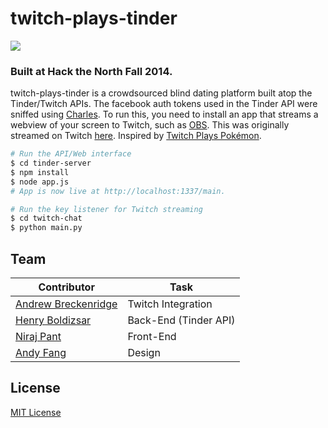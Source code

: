 twitch-plays-tinder
===
<img align="middle" src="https://raw.githubusercontent.com/xasos/twitch-plays-tinder/master/tinder-server/assets/images/logo.png?token=6235280__eyJzY29wZSI6IlJhd0Jsb2I6eGFzb3MvdHdpdGNoLXBsYXlzLXRpbmRlci9tYXN0ZXIvdGluZGVyLXNlcnZlci9hc3NldHMvaW1hZ2VzL2xvZ28ucG5nIiwiZXhwaXJlcyI6MTQxMTkxNzgxN30%3D--4d4acc25db74d348a37a6de2f2b17c71638ce81d"></img><br>

### Built at Hack the North Fall 2014.

twitch-plays-tinder is a crowdsourced blind dating platform built atop the Tinder/Twitch APIs. The facebook auth tokens used in the Tinder API were sniffed using [Charles](http://www.charlesproxy.com/). To run this, you need to install an app that streams a webview of your screen to Twitch, such as [OBS](https://obsproject.com/). This was originally streamed on Twitch [here](http://www.twitch.tv/twitchplaystinderbot). Inspired by [Twitch Plays Pokémon](http://www.twitch.tv/twitchplayspokemon). 


```sh
# Run the API/Web interface
$ cd tinder-server
$ npm install
$ node app.js
# App is now live at http://localhost:1337/main. 

# Run the key listener for Twitch streaming
$ cd twitch-chat
$ python main.py
```

## Team      
Contributor | Task
--- | ---
[Andrew Breckenridge](https://github.com/andrewsb) | Twitch Integration
[Henry Boldizsar](https://github.com/9o) | Back-End (Tinder API)
[Niraj Pant](https://github.com/xasos) | Front-End
[Andy Fang](https://github.com/AndyF) | Design

## License
[MIT License](LICENSE)
